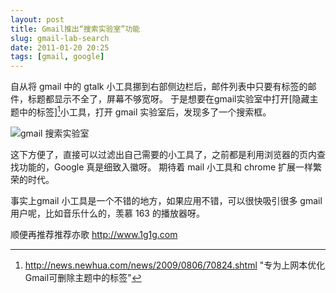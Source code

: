 ```yaml
---
layout: post
title: Gmail推出“搜索实验室”功能
slug: gmail-lab-search
date: 2011-01-20 20:25
tags: [gmail, google]
---
```


自从将 gmail 中的 gtalk 小工具挪到右部侧边栏后，邮件列表中只要有标签的邮件，标题都显示不全了，屏幕不够宽呀。
于是想要在gmail实验室中打开[隐藏主题中的标签][^1]小工具，打开 gmail 实验室后，发现多了一个搜索框。

![gmail 搜索实验室](http://pic.yupoo.com/greatghoul_v/AMQm7vRT/fTIvu.png)

这下方便了，直接可以过滤出自己需要的小工具了，之前都是利用浏览器的页内查找功能的，Google 真是细致入徽呀。
期待着 mail 小工具和 chrome 扩展一样繁荣的时代。

事实上gmail 小工具是一个不错的地方，如果应用不错，可以很快吸引很多 gmail 用户呢，比如音乐什么的，羡慕 163 的播放器呀。

顺便再推荐推荐亦歌 <http://www.1g1g.com>

[^1]: http://news.newhua.com/news/2009/0806/70824.shtml "专为上网本优化 Gmail可删除主题中的标签"

